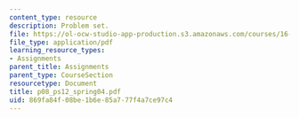 ```yaml
---
content_type: resource
description: Problem set.
file: https://ol-ocw-studio-app-production.s3.amazonaws.com/courses/16-01-unified-engineering-i-ii-iii-iv-fall-2005-spring-2006/869fa84f08be1b6e85a777f4a7ce97c4_p08_ps12_spring04.pdf
file_type: application/pdf
learning_resource_types:
- Assignments
parent_title: Assignments
parent_type: CourseSection
resourcetype: Document
title: p08_ps12_spring04.pdf
uid: 869fa84f-08be-1b6e-85a7-77f4a7ce97c4
---
```

